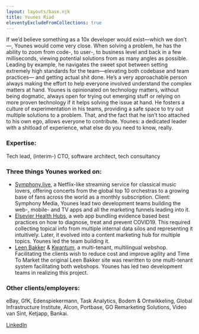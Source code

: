 ```yaml
---
layout: layouts/base.njk
title: Younes Riad
eleventyExcludeFromCollections: true
---
```


If we’d believe something as a 10x developer would exist—which we don’t—, Younes would come very close. When solving a problem, he has the ability to zoom from code-, to user-, to business level and back in a few milliseconds, viewing potential solutions from as many angles as possible. Leading by example, he navigates the sweet spot between setting extremely high standards for the team—elevating both codebase and team practices— and getting actual shit done.  He’s a very approachable person always making the effort to help everyone involved understand the complex matters at hand. Younes is opinionated on technology matters, without being dogmatic, always open for trying out emerging stuff or relying on more proven technology if it helps solving the issue at hand. He fosters a culture of experimentation in his teams, providing a safe space to try out multiple solutions to a problem. That, and the fact that he isn’t too attached to his own ego, allows everyone to contribute. Younes: a dedicated leader with a shitload of experience, what else do you need to know, really.


### Expertise: 
Tech lead, (interim-) CTO, software architect, tech consultancy

### Three things Younes worked on:
* [Symphony.live](https://symphony.live/), a Netflix-like streaming service for classical music lovers, offering concerts from the global top 10 orchestras to a growing base of fans across the world as a monthly subscription. Client: Symphony Media, Younes lead two development teams building the web-, mobile- and TV apps and all the marketing funnels leading into it.
* [Elsevier Health Hubs](https://elsevier.health/en-US/home), a web app bundling evidence based best practices on how to diagnose, treat and prevent COVID19. This required collecting topical info from multiple internal data silos and representing it intuitively. Later, it evolved into a content marketing hub for multiple topics. Younes led the team building it.
* [Leen Bakker](https://www.leenbakker.nl/) & [Kwantum](https://www.kwantum.nl/), a multi-tenant, multilingual webshop. Facilitating the clients wish to reduce cost and improve agility and Time To Market the original Leen Bakker site was rewritten to one multi-tenant system facilitating both webshops. Younes has led two development teams in realizing this project.
### Other clients/employers:
eBay, GfK, Edenspiekermann, Task Analytics, Bodem & Ontwikkeling, Global Infrastructure Institute, Alcon, Portbase, GO Remarketing Solutions, Video van Sint, Ketjapp, Bankai.


[LinkedIn](https://www.linkedin.com/in/younesriad/)



